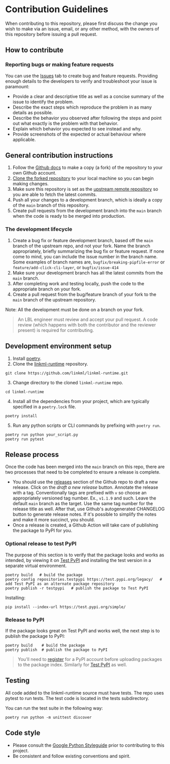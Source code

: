 # Contribution Guidelines

When contributing to this repository, please first discuss the change you wish to make via an issue, email, or any other method, with the owners of this repository before issuing a pull request.

## How to contribute

### Reporting bugs or making feature requests

You can use the [Issues](https://github.com/linkml/linkml-runtime/issues) tab to create bug and feature requests. Providing enough details to the developers to verify and troubleshoot your issue is paramount:

* Provide a clear and descriptive title as well as a concise summary of the issue to identify the problem.
* Describe the exact steps which reproduce the problem in as many details as possible.
* Describe the behavior you observed after following the steps and point out what exactly is the problem with that behavior.
* Explain which behavior you expected to see instead and why.
* Provide screenshots of the expected or actual behaviour where applicable.

## General contribution instructions

1. Follow the [Github docs](https://docs.github.com/en/get-started/quickstart/fork-a-repo) to make a copy (a fork) of the repository to your own Github account.
2. [Clone the forked repository](https://docs.github.com/en/repositories/creating-and-managing-repositories/cloning-a-repository) to your local machine so you can begin making changes.
3. Make sure this repository is set as the [upstream remote repository](https://docs.github.com/en/pull-requests/collaborating-with-pull-requests/working-with-forks/configuring-a-remote-for-a-fork) so you are able to fetch the latest commits.
4. Push all your changes to a development branch, which is ideally a copy of the `main` branch of this repository.
5. Create pull requests from the development branch into the `main` branch when the code is ready to be merged into production.

### The development lifecycle

1. Create a bug fix or feature development branch, based off the `main` branch of the upstream repo, and not your fork. Name the branch appropriately, briefly summarizing the bug fix or feature request. If none come to mind, you can include the issue number in the branch name. Some examples of branch names are, `bugfix/breaking-pipfile-error` or `feature/add-click-cli-layer`, or `bugfix/issue-414`
2. Make sure your development branch has all the latest commits from the `main` branch.
3. After completing work and testing locally, push the code to the appropriate branch on your fork.
4. Create a pull request from the bug/feature branch of your fork to the `main` branch of the upstream repository.

Note: All the development must be done on a branch on your fork.

> An LBL engineer must review and accept your pull request. A code review (which happens with both the contributor and the reviewer present) is required for contributing.

## Development environment setup

1. Install [poetry](https://python-poetry.org/docs/#installation).
2. Clone the [linkml-runtime](https://github.com/linkml/linkml-runtime) repository.

```
git clone https://github.com/linkml/linkml-runtime.git
```

3. Change directory to the cloned `linkml-runtime` repo.

```
cd linkml-runtime
```

4. Install all the dependencies from your project, which are typically specified in a `poetry.lock` file.

```
poetry install
```

5. Run any python scripts or CLI commands by prefixing with `poetry run`.

```
poetry run python your_script.py
poetry run pytest
```

## Release process

Once the code has been merged into the `main` branch on this repo, there are two processes that need to be completed to ensure a release is complete.

* You should use the [releases](https://github.com/linkml/linkml-runtime/releases) section of the Github repo to draft a new release. Click on the *draft a new release* button. Annotate the release with a tag. Conventionally tags are prefixed with `v` so choose an appropriately versioned tag number. Ex., `v1.1.9` and such. Leave the default `main` branch as the target. Use the same tag number for the release title as well. After that, use Github's autogenerated CHANGELOG button to generate release notes. If it's possible to simplify the notes and make it more succinct, you should. 
* Once a release is created, a Github Action will take care of publishing the package to PyPI for you.

### Optional release to test PyPI

The purpose of this section is to verify that the package looks and works as intended, by viewing it on [Test PyPI](https://test.pypi.org/) and installing the test version in a separate virtual environment.

```
poetry build   # build the package
poetry config repositories.testpypi https://test.pypi.org/legacy/   # add Test PyPI as an alternate package repository
poetry publish -r testpypi   # publish the package to Test PyPI
```

Installing:

```
pip install --index-url https://test.pypi.org/simple/
```

### Release to PyPI

If the package looks great on Test PyPI and works well, the next step is to publish the package to PyPI:

```
poetry build    # build the package
poetry publish  # publish the package to PyPI
```

> You'll need to [register](https://pypi.org/account/register/) for a PyPI account before uploading packages to the package index. Similarly for [Test PyPI](https://test.pypi.org/account/register/) as well.

## Testing

All code added to the linkml-runtime source must have tests. The repo uses pytest to run tests. The test code is located in the tests subdirectory.

You can run the test suite in the following way:


```
poetry run python -m unittest discover
```

## Code style

- Please consult the [Google Python Styleguide](https://google.github.io/styleguide/pyguide.html) prior to contributing to this project.
- Be consistent and follow existing conventions and spirit.
